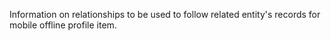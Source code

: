 Information on relationships to be used to follow related entity's records for mobile offline profile item.